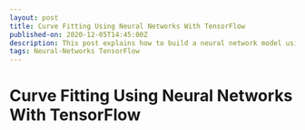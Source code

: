 ```yaml
---
layout: post
title: Curve Fitting Using Neural Networks With TensorFlow
published-on: 2020-12-05T14:45:00Z
description: This post explains how to build a neural network model using TensorFlow to perform nonlinear fitting.
tags: Neural-Networks TensorFlow
---
```


# Curve Fitting Using Neural Networks With TensorFlow
